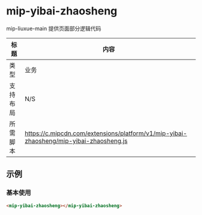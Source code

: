 ﻿# mip-yibai-zhaosheng

mip-liuxue-main 提供页面部分逻辑代码

标题|内容
----|----
类型|业务
支持布局|N/S
所需脚本|https://c.mipcdn.com/extensions/platform/v1/mip-yibai-zhaosheng/mip-yibai-zhaosheng.js

## 示例

### 基本使用

```html
<mip-yibai-zhaosheng></mip-yibai-zhaosheng>
```
